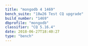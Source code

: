 ```yaml
---
title: "mongodb 4 1469"
bench_suite: "18w26 Test CQ upgrade"
build_number: "1469"
dbprofile: "mongodb"
classifier: "CQ 5.16.4"
date: 2018-06-27T18:40:27
type: "bench"
---
```


